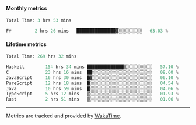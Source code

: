 #### Monthly metrics
<!--START_SECTION:wakamonthly-->

```asm
Total Time: 3 hrs 53 mins

F#         2 hrs 26 mins   ███████████████▓░░░░░░░░░   63.03 %
```

<!--END_SECTION:wakamonthly-->
#### Lifetime metrics
<!--START_SECTION:wakalifetime-->

```asm
Total Time: 269 hrs 32 mins

Haskell        154 hrs 34 mins ██████████████▒░░░░░░░░░░   57.10 %
C              23 hrs 16 mins  ██░░░░░░░░░░░░░░░░░░░░░░░   08.60 %
JavaScript     16 hrs 30 mins  █▓░░░░░░░░░░░░░░░░░░░░░░░   06.10 %
PureScript     12 hrs 18 mins  █░░░░░░░░░░░░░░░░░░░░░░░░   04.54 %
Java           10 hrs 59 mins  █░░░░░░░░░░░░░░░░░░░░░░░░   04.06 %
TypeScript     5 hrs 12 mins   ▒░░░░░░░░░░░░░░░░░░░░░░░░   01.93 %
Rust           2 hrs 51 mins   ▒░░░░░░░░░░░░░░░░░░░░░░░░   01.06 %
```

<!--END_SECTION:wakalifetime-->

---

Metrics are tracked and provided by [WakaTime](https://github.com/athul/waka-readme).
